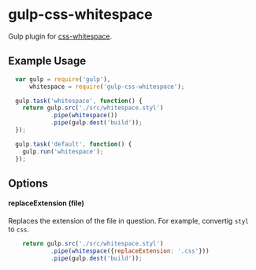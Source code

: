 # gulp-css-whitespace

Gulp plugin for [css-whitespace](https://github.com/reworkcss/css-whitespace).

## Example Usage

```js
  var gulp = require('gulp'),
      whitespace = require('gulp-css-whitespace');

  gulp.task('whitespace', function() {
    return gulp.src('./src/whitespace.styl')
            .pipe(whitespace())
            .pipe(gulp.dest('build'));
  });

  gulp.task('default', function() {
    gulp.run('whitespace');
  });
```

## Options

#### replaceExtension (file)

Replaces the extension of the file in question. For example, convertig `styl` to `css`.

```js
    return gulp.src('./src/whitespace.styl')
            .pipe(whitespace({replaceExtension: '.css'}))
            .pipe(gulp.dest('build'));
```
